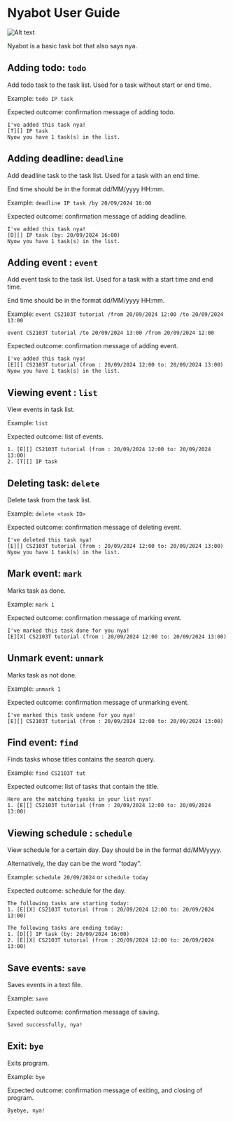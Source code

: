 # Nyabot User Guide

![Alt text](https://github.com/rachelyeohm/ip/blob/master/docs/Ui.png "Product screenshot")

Nyabot is a basic task bot that also says nya.

## Adding todo: `todo`

Add todo task to the task list. Used for a task without start or end time.

Example: `todo IP task`

Expected outcome: confirmation message of adding todo.

```
I've added this task nya!
[T][] IP task
Nyow you have 1 task(s) in the list.
```

## Adding deadline: `deadline`

Add deadline task to the task list. Used for a task with an end time.

End time should be in the format dd/MM/yyyy HH:mm.

Example: `deadline IP task /by 20/09/2024 16:00`

Expected outcome: confirmation message of adding deadline.

```
I've added this task nya!
[D][] IP task (by: 20/09/2024 16:00)
Nyow you have 1 task(s) in the list.
```

## Adding event : `event`

Add event task to the task list. Used for a task with a start time and end time.

End time should be in the format dd/MM/yyyy HH:mm.

Example: `event CS2103T tutorial /from 20/09/2024 12:00 /to 20/09/2024 13:00`

`event CS2103T tutorial /to 20/09/2024 13:00 /from 20/09/2024 12:00`

Expected outcome: confirmation message of adding event.

```
I've added this task nya!
[E][] CS2103T tutorial (from : 20/09/2024 12:00 to: 20/09/2024 13:00)
Nyow you have 1 task(s) in the list.
```

## Viewing event : `list`

View events in task list.

Example: `list`

Expected outcome: list of events.

```
1. [E][] CS2103T tutorial (from : 20/09/2024 12:00 to: 20/09/2024 13:00)
2. [T][] IP task
```


## Deleting task: `delete`

Delete task from the task list. 

Example: `delete <task ID>`

Expected outcome: confirmation message of deleting event.

```
I've deleted this task nya!
[E][] CS2103T tutorial (from : 20/09/2024 12:00 to: 20/09/2024 13:00)
Nyow you have 1 task(s) in the list.
```

## Mark event: `mark`

Marks task as done.

Example: `mark 1`

Expected outcome: confirmation message of marking event.

```
I've marked this task done for you nya!
[E][X] CS2103T tutorial (from : 20/09/2024 12:00 to: 20/09/2024 13:00)
```


## Unmark event: `unmark`

Marks task as not done.

Example: `unmark 1`

Expected outcome: confirmation message of unmarking event.

```
I've marked this task undone for you nya!
[E][] CS2103T tutorial (from : 20/09/2024 12:00 to: 20/09/2024 13:00)
```

## Find event: `find`

Finds tasks whose titles contains the search query.

Example: `find CS2103T tut`

Expected outcome: list of tasks that contain the title.

```
Here are the matching tyasks in your list nya!
1. [E][] CS2103T tutorial (from : 20/09/2024 12:00 to: 20/09/2024 13:00)
```

## Viewing schedule : `schedule`

View schedule for a certain day. Day should be in the format dd/MM/yyyy. 

Alternatively, the day can be the word "today".

Example: `schedule 20/09/2024` or `schedule today`

Expected outcome: schedule for the day.

```
The following tasks are starting today:
1. [E][X] CS2103T tutorial (from : 20/09/2024 12:00 to: 20/09/2024 13:00)

The following tasks are ending today:
1. [D][] IP task (by: 20/09/2024 16:00)
2. [E][X] CS2103T tutorial (from : 20/09/2024 12:00 to: 20/09/2024 13:00)
```

## Save events: `save`

Saves events in a text file.

Example: `save`

Expected outcome: confirmation message of saving.

```
Saved successfully, nya!
```

## Exit: `bye`

Exits program.

Example: `bye`

Expected outcome: confirmation message of exiting, and closing of program. 

```
Byebye, nya!
```
